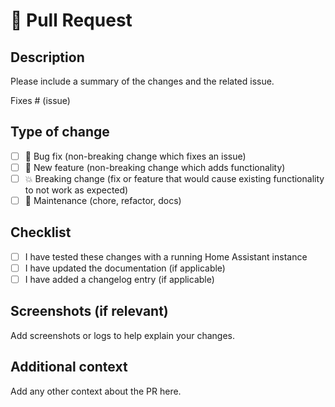 # 🚀 Pull Request

## Description
Please include a summary of the changes and the related issue. 

Fixes # (issue)

## Type of change
- [ ] 🐛 Bug fix (non-breaking change which fixes an issue)
- [ ] 🚀 New feature (non-breaking change which adds functionality)
- [ ] 💥 Breaking change (fix or feature that would cause existing functionality to not work as expected)
- [ ] 🧹 Maintenance (chore, refactor, docs)

## Checklist
- [ ] I have tested these changes with a running Home Assistant instance
- [ ] I have updated the documentation (if applicable)
- [ ] I have added a changelog entry (if applicable)

## Screenshots (if relevant)
Add screenshots or logs to help explain your changes.

## Additional context
Add any other context about the PR here.
